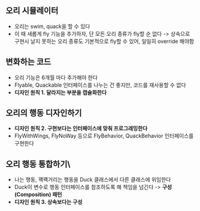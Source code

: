 ## 오리 시뮬레이터
- 오리는 swim, quack을 할 수 있다
- 이 때 새롭게 fly 기능을 추가하자, 단 모든 오리 종류가 fly할 순 없다
  -> 상속으로 구현시 날지 못하는 오리 종류도 기본적으로 fly할 수 있어, 일일히 override 해야함
## 변화하는 코드
- 오리 기능은 6개월 마다 추가해야 한다
- Flyable, Quackable 인터페이스를 나누는 건 좋지만, 코드를 재사용할 수 없다
- **디자인 원칙 1. 달라지는 부분을 캡슐화한다**
## 오리의 행동 디자인하기
- **디자인 원칙 2. 구현보다는 인터페이스에 맞춰 프로그래밍한다**
- FlyWithWings, FlyNoWay 등으로 FlyBehavior, QuackBehavior 인터페이스를 구현한다
## 오리 행동 통합하기\
- 나는 행동, 꽥꽥거리는 행동을 Duck 클래스에서 다른 클래스에 위임한다
- Duck이 변수로 행동 인터페이스를 참조하도록 해 책임을 넘긴다 -> **구성(Composition) 패턴**
- **디자인 원칙 3. 상속보다는 구성**